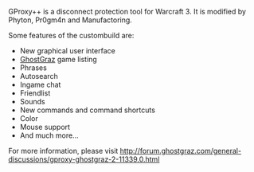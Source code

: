 GProxy++ is a disconnect protection tool for Warcraft 3.
It is modified by Phyton, Pr0gm4n and Manufactoring.

Some features of the custombuild are:
  * New graphical user interface
  * [GhostGraz](http://forum.ghostgraz.com/?action=feeds) game listing
  * Phrases
  * Autosearch
  * Ingame chat
  * Friendlist
  * Sounds
  * New commands and command shortcuts
  * Color
  * Mouse support
  * And much more...

For more information, please visit http://forum.ghostgraz.com/general-discussions/gproxy-ghostgraz-2-11339.0.html